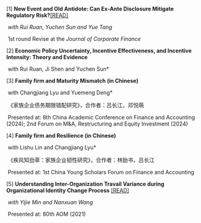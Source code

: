 [1] **New Event and Old Antidote: Can Ex-Ante Disclosure Mitigate Regulatory Risk?**[[READ]](https://papers.ssrn.com/sol3/papers.cfm?abstract_id=4665267)

​	*with Rui Ruan, Yuchen Sun and Yue Tang*

​	1st round Revise at the *Journal of Corporate Finance*

[2] **Economic Policy Uncertainty, Incentive Effectiveness, and Incentive Intensity: Theory and Evidence**

​	with Rui Ruan, Ji Shen and Yuchen Sun*

[3] **Family firm and Maturity Mismatch (in Chinese)**

​	with Changjiang Lyu and Yuemeng Deng*

​	《家族企业债务期限错配研究》，合作者：吕长江，邓悦萌

​	Presented at: 8th China Academic Conference on Finance and Accounting (2024); 2nd Forum on M&A, Restructuring and Equity Investment (2024)

[4] **Family firm and Resilience (in Chinese)**

​	with Lishu Lin and Changjiang Lyu*

​	《疾风知劲草：家族企业韧性研究》，合作者：林励书，吕长江

​	Presented at: 1st China Young Scholars Forum on Finance and Accounting

[5] **Understanding Inter-Organization Travail Variance during Organizational Identity Change Process** [[READ]](https://journals.aom.org/doi/10.5465/AMBPP.2020.19889abstract)

​	*with Yijie Min and Nanxuan Wang*

​	Presented at: 80th AOM (2021)